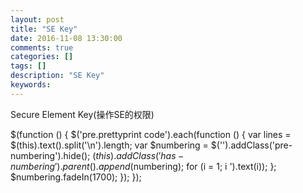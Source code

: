 ```yaml
---
layout: post
title: "SE Key"
date: 2016-11-08 13:30:00 
comments: true
categories: []
tags: []
description: "SE Key"
keywords: 
---
```



 
  
   
  
  
   Secure Element Key(操作SE的权限)
  
 
 
  $(function () {
                $('pre.prettyprint code').each(function () {
                    var lines = $(this).text().split('\n').length;
                    var $numbering = $('').addClass('pre-numbering').hide();
                    $(this).addClass('has-numbering').parent().append($numbering);
                    for (i = 1; i ').text(i));
                    };
                    $numbering.fadeIn(1700);
                });
            });
 


